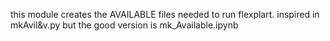 this module creates the AVAILABLE files needed to run flexplart. 
inspired in mkAvil&v.py but the good version is mk_Available.ipynb